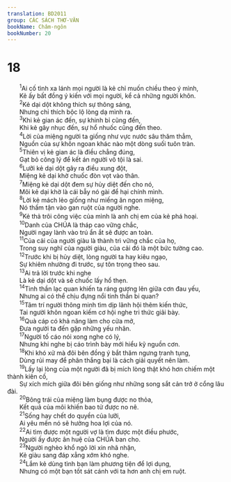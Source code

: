 ```yaml
---
translation: BD2011
group: CÁC SÁCH THƠ-VĂN
bookName: Châm-ngôn 
bookNumber: 20
---
```


<div class="title"><h1>18</h1></div>
<span class="verse ch_18_1">  <sup>1</sup>Ai cố tình xa lánh mọi người là kẻ chỉ muốn chiều theo ý mình,<br/>  Kẻ ấy bất đồng ý kiến với mọi người, kể cả những người khôn.<br/></span>
<span class="verse ch_18_2">  <sup>2</sup>Kẻ dại dột không thích sự thông sáng,<br/>  Nhưng chỉ thích bộc lộ lòng dạ mình ra.<br/></span>
<span class="verse ch_18_3">  <sup>3</sup>Khi kẻ gian ác đến, sự khinh bỉ cũng đến,<br/>  Khi kẻ gây nhục đến, sự hổ nhuốc cũng đến theo.<br/></span>
<span class="verse ch_18_4">  <sup>4</sup>Lời của miệng người ta giống như vực nước sâu thăm thẳm,<br/>  Nguồn của sự khôn ngoan khác nào một dòng suối tuôn tràn.<br/></span>
<span class="verse ch_18_5">  <sup>5</sup>Thiên vị kẻ gian ác là điều chẳng đúng,<br/>  Gạt bỏ công lý để kết án người vô tội là sai.<br/></span>
<span class="verse ch_18_6">  <sup>6</sup>Lưỡi kẻ dại dột gây ra điều xung đột,<br/>  Miệng kẻ dại khờ chuốc đòn vọt vào thân.<br/></span>
<span class="verse ch_18_7">  <sup>7</sup>Miệng kẻ dại dột đem sự hủy diệt đến cho nó,<br/>  Môi kẻ dại khờ là cái bẫy nó gài để hại chính mình.<br/></span>
<span class="verse ch_18_8">  <sup>8</sup>Lời kẻ mách lẻo giống như miếng ăn ngon miệng,<br/>  Nó thấm tận vào gan ruột của người nghe.<br/></span>
<span class="verse ch_18_9">  <sup>9</sup>Kẻ thả trôi công việc của mình là anh chị em của kẻ phá hoại.<br/></span>
<span class="verse ch_18_10">  <sup>10</sup>Danh của CHÚA là tháp cao vững chắc,<br/>  Người ngay lành vào trú ẩn ắt sẽ được an toàn.<br/></span>
<span class="verse ch_18_11">  <sup>11</sup>Của cải của người giàu là thành trì vững chắc của họ,<br/>  Trong suy nghĩ của người giàu, của cải đó là một bức tường cao.<br/></span>
<span class="verse ch_18_12">  <sup>12</sup>Trước khi bị hủy diệt, lòng người ta hay kiêu ngạo,<br/>  Sự khiêm nhường đi trước, sự tôn trọng theo sau.<br/></span>
<span class="verse ch_18_13">  <sup>13</sup>Ai trả lời trước khi nghe<br/>  Là kẻ dại dột và sẽ chuốc lấy hổ thẹn.<br/></span>
<span class="verse ch_18_14">  <sup>14</sup>Tinh thần lạc quan khiến ta ráng gượng lên giữa cơn đau yếu,<br/>  Nhưng ai có thể chịu đựng nổi tinh thần bi quan?<br/></span>
<span class="verse ch_18_15">  <sup>15</sup>Tâm trí người thông minh tìm dịp lãnh hội thêm kiến thức,<br/>  Tai người khôn ngoan kiếm cơ hội nghe tri thức giãi bày.<br/></span>
<span class="verse ch_18_16">  <sup>16</sup>Quà cáp có khả năng làm cho cửa mở,<br/>  Ðưa người ta đến gặp những yếu nhân.<br/></span>
<span class="verse ch_18_17">  <sup>17</sup>Người tố cáo nói xong nghe có lý,<br/>  Nhưng khi nghe bị cáo trình bày mới hiểu kỹ nguồn cơn.<br/></span>
<span class="verse ch_18_18">  <sup>18</sup>Khi khó xử mà đôi bên đồng ý bắt thăm ngưng tranh tụng,<br/>  Dùng rủi may để phân thắng bại là cách giải quyết nên làm.<br/></span>
<span class="verse ch_18_19">  <sup>19</sup>Lấy lại lòng của một người đã bị mích lòng thật khó hơn chiếm một thành kiên cố,<br/>  Sự xích mích giữa đôi bên giống như những song sắt cản trở ở cổng lâu đài.<br/></span>
<span class="verse ch_18_20">  <sup>20</sup>Bông trái của miệng làm bụng được no thỏa,<br/>  Kết quả của môi khiến bao tử được no nê.<br/></span>
<span class="verse ch_18_21">  <sup>21</sup>Sống hay chết do quyền của lưỡi,<br/>  Ai yêu mến nó sẽ hưởng hoa lợi của nó.<br/></span>
<span class="verse ch_18_22">  <sup>22</sup>Ai tìm được một người vợ là tìm được một điều phước,<br/>  Người ấy được ân huệ của CHÚA ban cho.<br/></span>
<span class="verse ch_18_23">  <sup>23</sup>Người nghèo khổ ngỏ lời xin nhã nhặn,<br/>  Kẻ giàu sang đáp xẳng xớm khó nghe.<br/></span>
<span class="verse ch_18_24">  <sup>24</sup>Lắm kẻ dùng tình bạn làm phương tiện để lợi dụng,<br/>  Nhưng có một bạn tốt sát cánh với ta hơn anh chị em ruột.<br/></span>
